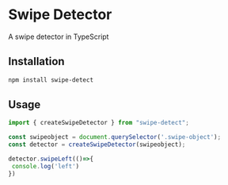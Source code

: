 # Swipe Detector

A swipe detector in TypeScript

## Installation

```bash
npm install swipe-detect

```

## Usage 

 ```typescript
 import { createSwipeDetector } from "swipe-detect";
 
 const swipeobject = document.querySelector('.swipe-object');
 const detector = createSwipeDetector(swipeobject);
 
 detector.swipeLeft(()=>{
  console.log('left')
 })
 ```

